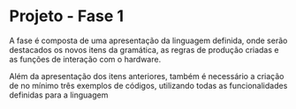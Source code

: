 # Projeto - Fase 1
A fase é composta de uma apresentação da linguagem definida, onde serão destacados os novos itens da gramática, as regras de produção criadas e as funções de interação com o hardware. 

Além da apresentação dos itens anteriores, também é necessário a criação de no mínimo três exemplos de códigos, utilizando todas as funcionalidades definidas para a linguagem